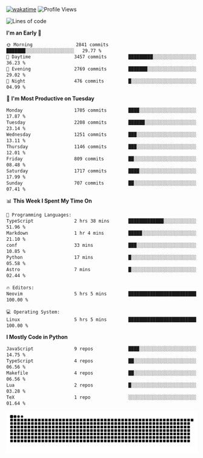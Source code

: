 [![wakatime](https://wakatime.com/badge/user/b920b284-3cde-4cd4-b72e-f7f22d050b16.svg)](https://wakatime.com/@b920b284-3cde-4cd4-b72e-f7f22d050b16)
![Profile Views](http://img.shields.io/badge/Profile%20Views-4586-blue)
<!--START_SECTION:waka-->
![Lines of code](https://img.shields.io/badge/From%20Hello%20World%20I%27ve%20Written-7.3%20million%20lines%20of%20code-blue)

**I'm an Early 🐤** 

```text
🌞 Morning                2841 commits        ███████░░░░░░░░░░░░░░░░░░   29.77 % 
🌆 Daytime                3457 commits        █████████░░░░░░░░░░░░░░░░   36.23 % 
🌃 Evening                2769 commits        ███████░░░░░░░░░░░░░░░░░░   29.02 % 
🌙 Night                  476 commits         █░░░░░░░░░░░░░░░░░░░░░░░░   04.99 % 
```
📅 **I'm Most Productive on Tuesday** 

```text
Monday                   1705 commits        ████░░░░░░░░░░░░░░░░░░░░░   17.87 % 
Tuesday                  2208 commits        ██████░░░░░░░░░░░░░░░░░░░   23.14 % 
Wednesday                1251 commits        ███░░░░░░░░░░░░░░░░░░░░░░   13.11 % 
Thursday                 1146 commits        ███░░░░░░░░░░░░░░░░░░░░░░   12.01 % 
Friday                   809 commits         ██░░░░░░░░░░░░░░░░░░░░░░░   08.48 % 
Saturday                 1717 commits        ████░░░░░░░░░░░░░░░░░░░░░   17.99 % 
Sunday                   707 commits         ██░░░░░░░░░░░░░░░░░░░░░░░   07.41 % 
```


📊 **This Week I Spent My Time On** 

```text
💬 Programming Languages: 
TypeScript               2 hrs 38 mins       █████████████░░░░░░░░░░░░   51.96 % 
Markdown                 1 hr 4 mins         █████░░░░░░░░░░░░░░░░░░░░   21.10 % 
conf                     33 mins             ███░░░░░░░░░░░░░░░░░░░░░░   10.85 % 
Python                   17 mins             █░░░░░░░░░░░░░░░░░░░░░░░░   05.58 % 
Astro                    7 mins              █░░░░░░░░░░░░░░░░░░░░░░░░   02.44 % 

🔥 Editors: 
Neovim                   5 hrs 5 mins        █████████████████████████   100.00 % 

💻 Operating System: 
Linux                    5 hrs 5 mins        █████████████████████████   100.00 % 
```

**I Mostly Code in Python** 

```text
JavaScript               9 repos             ████░░░░░░░░░░░░░░░░░░░░░   14.75 % 
TypeScript               4 repos             ██░░░░░░░░░░░░░░░░░░░░░░░   06.56 % 
Makefile                 4 repos             ██░░░░░░░░░░░░░░░░░░░░░░░   06.56 % 
Lua                      2 repos             █░░░░░░░░░░░░░░░░░░░░░░░░   03.28 % 
TeX                      1 repo              ░░░░░░░░░░░░░░░░░░░░░░░░░   01.64 % 
```




<!--END_SECTION:waka-->
![Snake animation](https://raw.githubusercontent.com/timmypidashev/timmypidashev/main/commits.svg)
